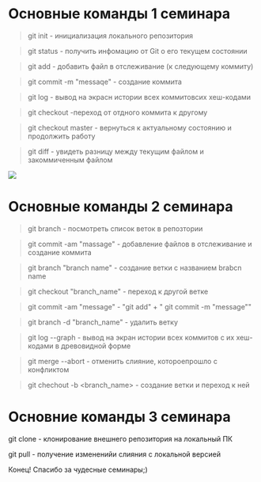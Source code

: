 # Основные команды 1 семинара 

> git init - инициализация локального репозитория 

> git status - получить  инфомацию от Git о его текущем состоянии

> git add - добавить файл в отслеживание (к следующему коммиту)

> git commit -m "messaqe" - создание коммита

> git log - вывод на экрасн истории всех коммитовсих хеш-кодами

> git checkout -переход от отдного коммита к другому 

> git checkout master - вернуться к актуальному состоянию и продолжить работу

> git diff - увидеть разницу между текущим файлом и закоммиченным файлом 

![](https://naked-science.ru/wp-content/uploads/2018/04/field_image_38.jpg)

# Основные команды 2 семинара

> git branch - посмотреть список веток в репозтории

> git commit -am "massage" - добавление файлов в отслеживание и создание коммита

> git branch "branch name" - создание ветки с названием brabcn name

>git checkout "branch_name" - переход к другой ветке 

> git commit -am "message" - "git add" + " git commit -m "message""

> git branch -d "branch_name" - удалить ветку

> git log --graph - вывод на экран истории всех коммитов с их хеш-кодами в древовидной форме

> git merge --abort - отменить слияние, котороепрошло с конфликтом

> git chechout -b <branch_name> - создание ветки и переход к ней

# Основние команды 3 семинара 

git clone <url> - клонирование внешнего репозитория на локальный ПК

git pull - получение измененийи слияния с локальной версией

Конец!
Спасибо за чудесные семинары;)
